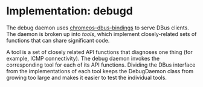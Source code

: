 # Implementation: debugd

[chromeos-dbus-bindings]: https://chromium.googlesource.com/aosp/platform/external/dbus-binding-generator/

The debug daemon uses [chromeos-dbus-bindings] to serve DBus clients.
The daemon is broken up into _tools_, which implement closely-related sets of
functions that can share significant code.

A tool is a set of closely related API functions that diagnoses one thing (for
example, ICMP connectivity). The debug daemon invokes the corresponding tool for
each of its API functions. Dividing the DBus interface from the implementations
of each tool keeps the DebugDaemon class from growing too large and makes it
easier to test the individual tools.
